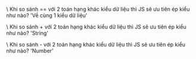 \\ Khi so sánh == với 2 toán hạng khác kiểu dữ liệu thì JS sẽ ưu tiên ép kiểu như nào? 'Về cùng 1 kiểu dữ liệu'

\\ Khi so sánh + với 2 toán hạng khác kiểu dữ liệu thì JS sẽ ưu tiên ép kiểu như nào? 'String'

\\ Khi so sánh - với 2 toán hạng khác kiểu dữ liệu thì JS sẽ ưu tiên ép kiểu như nào? 'Number'
